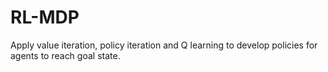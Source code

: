 # RL-MDP
Apply value iteration, policy iteration and Q learning to develop policies for agents to reach goal state.

